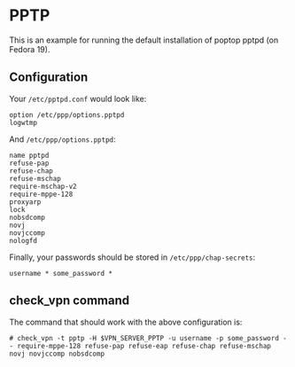 # PPTP

This is an example for running the default installation of poptop pptpd (on Fedora 19).

## Configuration

Your `/etc/pptpd.conf` would look like:
```
option /etc/ppp/options.pptpd
logwtmp
```

And `/etc/ppp/options.pptpd`:
```
name pptpd
refuse-pap
refuse-chap
refuse-mschap
require-mschap-v2
require-mppe-128
proxyarp
lock
nobsdcomp
novj
novjccomp
nologfd
```

Finally, your passwords should be stored in `/etc/ppp/chap-secrets`:
```
username * some_password *
```

## check_vpn command

The command that should work with the above configuration is:
```
# check_vpn -t pptp -H $VPN_SERVER_PPTP -u username -p some_password -- require-mppe-128 refuse-pap refuse-eap refuse-chap refuse-mschap novj novjccomp nobsdcomp
```

